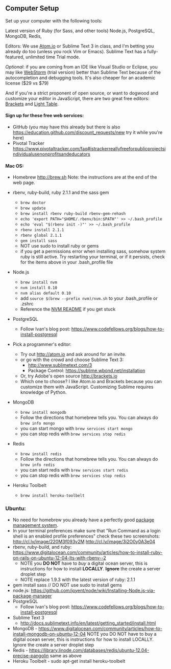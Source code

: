 ## Computer Setup

Set up your computer with the following tools:

Latest version of Ruby (for Sass, and other tools) Node.js, PostgreSQL,
MongoDB, Redis,

Editors: We use [Atom.io](http://atom.io) or Sublime Text 3 in class, and I'm betting you already do too
(unless you rock Vim or Emacs). Sublime Text has a fully-featured, unlimited time Trial mode.

_Optional_: if you are coming from an IDE like Visual Studio or Eclipse, you
may like [WebStorm](http://www.jetbrains.com/webstorm/) (trial version) better
than Sublime Text because of the autocompletion and debugging tools. It's also
cheaper for an academic license ($29 vs $79)

And if you're a strict proponent of open source, or want to dogwood and
customize your editor in JavaScript, there are two great free editors:
[Brackets](http://brackets.io) and [Light Table](http://www.lighttable.com).

#### Sign up for these free web services:

  * GitHub (you may have this already but there is also <https://education.github.com/discount_requests/new> try it while you're here)
  * Pivotal Tracker <https://www.pivotaltracker.com/faq#istrackerreallyfreeforpublicprojectsindividualusenonprofitsandeducators>

#### Mac OS:

* Homebrew <http://brew.sh> Note: the instructions are at the end of the web page.

* rbenv, ruby-build, ruby 2.1.1 and the sass gem
    * `brew doctor`
    * `brew update`
    * `brew install rbenv ruby-build rbenv-gem-rehash`
    * `echo 'export PATH="$HOME/.rbenv/bin:$PATH"' >> ~/.bash_profile`
    * `echo 'eval "$(rbenv init -)"' >> ~/.bash_profile`
    * `rbenv install 2.1.1`
    * `rbenv global 2.1.1`
    * `gem install sass`
    * NOT use sudo to install ruby or gems
    * if you get a permissions error when installing sass, somehow system ruby is still active. Try restarting your terminal, or if it persists, check for the items above in your .bash_profile file

* Node.js
    * `brew install nvm`
    * `nvm install 0.10`
    * `nvm alias default 0.10`
    * add `source $(brew --prefix nvm)/nvm.sh` to your .bash_profile or .zshrc
	* Reference the [NVM README](https://github.com/creationix/nvm/blob/master/README.markdown) if you get stuck

* PostgreSQL
    * Follow Ivan's blog post: <https://www.codefellows.org/blogs/how-to-install-postgresql>


* Pick a programmer's editor:
    * Try out http://atom.io and ask around for an invite.
    * or go with the crowd and choose Sublime Text 3:
      * <http://www.sublimetext.com/3>
      * Package Control: <https://sublime.wbond.net/installation>
    * Or, try Adobe's open source http://brackets.io
    * Which one to choose? I like Atom.io and Brackets because you can customize them with JavaScript. Customizing Sublime requires knowledge of Python.

* MongoDB
    * `brew install mongodb`
    * Follow the directions that homebrew tells you. You can always do `brew info mongo`
    * you can start mongo with `brew services start mongo`
    * you can stop redis with `brew services stop redis`

* Redis
    * `brew install redis`
    * Follow the directions that homebrew tells you. You can always do `brew info redis`
    * you can start redis with `brew services start redis`
    * you can stop redis with `brew services stop redis`

* Heroku Toolbelt
     * `brew install heroku-toolbelt`

### Ubuntu:

  * No need for homebrew you already have a perfectly good [package management system](https://help.ubuntu.com/community/AptGet/Howto).
  * In your terminal preferences make sure that "Run Command as a login shell is an enabled profile preferences" check these two screenshots: <http://cl.ly/image/220M3f093v2M>  <http://cl.ly/image/3i2O0y0A3e04>
  * rbenv, ruby-build, and ruby: <https://www.digitalocean.com/community/articles/how-to-install-ruby-on-rails-on-ubuntu-12-04-lts-with-rbenv--2>
    *  NOTE you __DO NOT__ have to _buy_ a digital ocean server, this is instructions for how to install __LOCALLY__. __Ignore__ the create a server droplet step
    * NOTE replace 1.9.3 with the latest version of ruby: 2.1.1
  * gem install sass // DO NOT use sudo to install gems
  * node.js: <https://github.com/joyent/node/wiki/Installing-Node.js-via-package-manager>
  * PostgreSQL
    * Follow Ivan's blog post: <https://www.codefellows.org/blogs/how-to-install-postgresql>
  * Sublime Text 3
    * <http://docs.sublimetext.info/en/latest/getting_started/install.html>
  * MongoDB - <https://www.digitalocean.com/community/articles/how-to-install-mongodb-on-ubuntu-12-04> NOTE you DO NOT have to buy a digital ocean server, this is instructions for how to install LOCALLY. Ignore the create a server droplet step
  * Redis - <https://library.linode.com/databases/redis/ubuntu-12.04-precise-pangolin> same as above
  * Heroku Toolbelt - sudo apt-get install heroku-toolbelt
